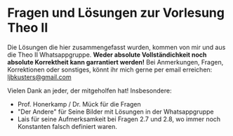 # Fragen und Lösungen zur Vorlesung Theo II

Die Lösungen die hier zusammengefasst wurden, kommen von mir und
aus die Theo II Whatsappgruppe.
**Weder absolute Vollständichkeit noch absolute Korrektheit kann garrantiert werden!**
Bei Anmerkungen, Fragen, Korrektionen oder sonstiges, könnt ihr mich gerne per 
email erreichen:  
ljbkusters@gmail.com

Vielen Dank an jeder, der mitgeholfen hat! Insbesondere:

+ Prof. Honerkamp / Dr. Mück für die Fragen
+ "Der Andere" für Seine Bilder mit Lösungen in der Whatsappgruppe
+ Lais für seine Aufmerksamkeit bei Fragen 2.7 und 2.8, wo immer noch Konstanten falsch definiert waren.

